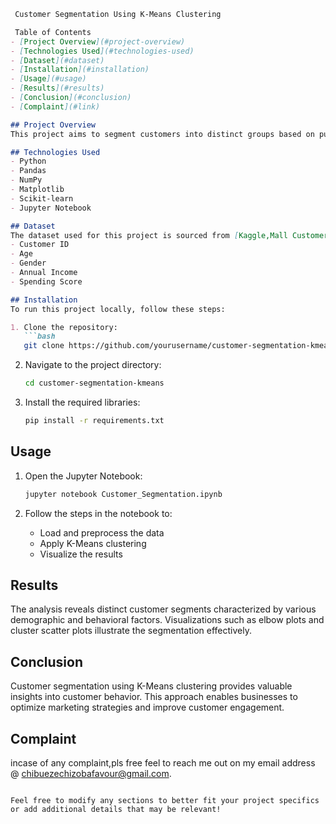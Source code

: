 
```markdown
 Customer Segmentation Using K-Means Clustering

 Table of Contents
- [Project Overview](#project-overview)
- [Technologies Used](#technologies-used)
- [Dataset](#dataset)
- [Installation](#installation)
- [Usage](#usage)
- [Results](#results)
- [Conclusion](#conclusion)
- [Complaint](#link)

## Project Overview
This project aims to segment customers into distinct groups based on purchasing behavior using K-Means clustering. By analyzing customer data, businesses can tailor marketing strategies, improve customer satisfaction, and enhance product offerings.

## Technologies Used
- Python
- Pandas
- NumPy
- Matplotlib
- Scikit-learn
- Jupyter Notebook

## Dataset
The dataset used for this project is sourced from [Kaggle,Mall Customers.csv]. It contains customer details including:
- Customer ID
- Age
- Gender
- Annual Income
- Spending Score

## Installation
To run this project locally, follow these steps:

1. Clone the repository:
   ```bash
   git clone https://github.com/yourusername/customer-segmentation-kmeans.git
   ```
   
2. Navigate to the project directory:
   ```bash
   cd customer-segmentation-kmeans
   ```

3. Install the required libraries:
   ```bash
   pip install -r requirements.txt
   ```

## Usage
1. Open the Jupyter Notebook:
   ```bash
   jupyter notebook Customer_Segmentation.ipynb
   ```

2. Follow the steps in the notebook to:
   - Load and preprocess the data
   - Apply K-Means clustering
   - Visualize the results

## Results
The analysis reveals distinct customer segments characterized by various demographic and behavioral factors. Visualizations such as elbow plots and cluster scatter plots illustrate the segmentation effectively.

## Conclusion
Customer segmentation using K-Means clustering provides valuable insights into customer behavior. This approach enables businesses to optimize marketing strategies and improve customer engagement.

## Complaint
incase of any complaint,pls free feel to reach me out on my email address @ chibuezechizobafavour@gmail.com.
```

Feel free to modify any sections to better fit your project specifics or add additional details that may be relevant!
